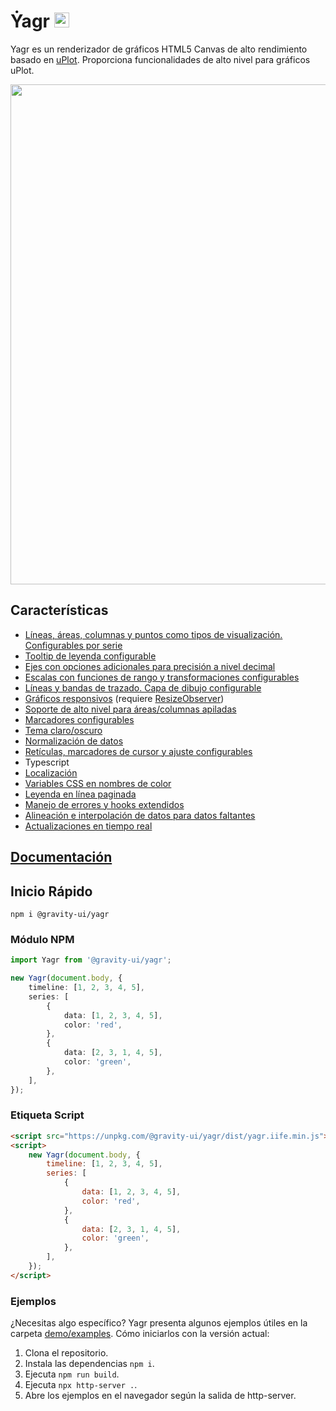 # Ẏagr <img src="https://raw.githubusercontent.com/gravity-ui/yagr/main/docs/assets/yagr.svg" width="24px" height="24px" />

Yagr es un renderizador de gráficos HTML5 Canvas de alto rendimiento basado en [uPlot](https://github.com/leeoniya/uPlot). Proporciona funcionalidades de alto nivel para gráficos uPlot.

<img src="https://raw.githubusercontent.com/gravity-ui/yagr/main/docs/assets/demo.png" width="800" />

## Características

-   [Líneas, áreas, columnas y puntos como tipos de visualización. Configurables por serie](https://yagr.tech/en/api/visualization)
-   [Tooltip de leyenda configurable](https://yagr.tech/en/plugins/tooltip)
-   [Ejes con opciones adicionales para precisión a nivel decimal](https://yagr.tech/en/api/axes)
-   [Escalas con funciones de rango y transformaciones configurables](https://yagr.tech/en/api/scales)
-   [Líneas y bandas de trazado. Capa de dibujo configurable](https://yagr.tech/en/plugins/plot-lines)
-   [Gráficos responsivos](https://yagr.tech/en/api/settings#adaptivity) (requiere [ResizeObserver](https://developer.mozilla.org/en-US/docs/Web/API/ResizeObserver))
-   [Soporte de alto nivel para áreas/columnas apiladas](https://yagr.tech/en/api/scales#stacking)
-   [Marcadores configurables](./docs/api/markers.md)
-   [Tema claro/oscuro](https://yagr.tech/en/api/settings#theme)
-   [Normalización de datos](https://yagr.tech/en/api/scales#normalization)
-   [Retículas, marcadores de cursor y ajuste configurables](https://yagr.tech/en/api/cursor)
-   Typescript
-   [Localización](https://yagr.tech/en/api/settings#localization)
-   [Variables CSS en nombres de color](https://yagr.tech/en/api/css)
-   [Leyenda en línea paginada](https://yagr.tech/en/plugins/legend)
-   [Manejo de errores y hooks extendidos](https://yagr.tech/en/api/lifecycle)
-   [Alineación e interpolación de datos para datos faltantes](https://yagr.tech/en/api/data-processing)
-   [Actualizaciones en tiempo real](https://yagr.tech/en/api/dynamic-updates)

## [Documentación](https://yagr.tech)

## Inicio Rápido

```
npm i @gravity-ui/yagr
```

### Módulo NPM

```typescript
import Yagr from '@gravity-ui/yagr';

new Yagr(document.body, {
    timeline: [1, 2, 3, 4, 5],
    series: [
        {
            data: [1, 2, 3, 4, 5],
            color: 'red',
        },
        {
            data: [2, 3, 1, 4, 5],
            color: 'green',
        },
    ],
});
```

### Etiqueta Script

```html
<script src="https://unpkg.com/@gravity-ui/yagr/dist/yagr.iife.min.js"></script>
<script>
    new Yagr(document.body, {
        timeline: [1, 2, 3, 4, 5],
        series: [
            {
                data: [1, 2, 3, 4, 5],
                color: 'red',
            },
            {
                data: [2, 3, 1, 4, 5],
                color: 'green',
            },
        ],
    });
</script>
```

### Ejemplos

¿Necesitas algo específico? Yagr presenta algunos ejemplos útiles en la carpeta [demo/examples](./demo/examples/). Cómo iniciarlos con la versión actual:

1. Clona el repositorio.
2. Instala las dependencias `npm i`.
3. Ejecuta `npm run build`.
4. Ejecuta `npx http-server .`.
5. Abre los ejemplos en el navegador según la salida de http-server.